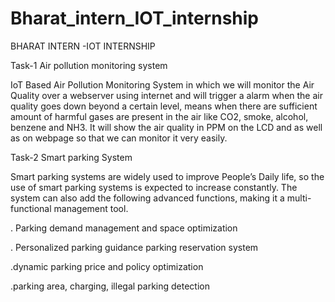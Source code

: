 # Bharat_intern_IOT_internship

BHARAT INTERN
-IOT INTERNSHIP

Task-1 Air pollution monitoring system

IoT Based Air Pollution Monitoring System in which we will monitor the Air Quality over a webserver using internet and will trigger a alarm when the air quality goes down beyond a certain level, means when there are sufficient amount of harmful gases are present in the air like CO2, smoke, alcohol, benzene and NH3. It will show the air quality in PPM on the LCD and as well as on webpage so that we can monitor it very easily.


Task-2 Smart parking System

Smart parking systems are widely used to improve People’s Daily life, so the use of smart parking systems is expected to increase constantly. The system can also add the following advanced functions, making it a multi-functional management tool.

. Parking demand management and space optimization

. Personalized parking guidance
parking reservation system

.dynamic parking price and policy optimization

.parking area, charging, illegal parking detection

